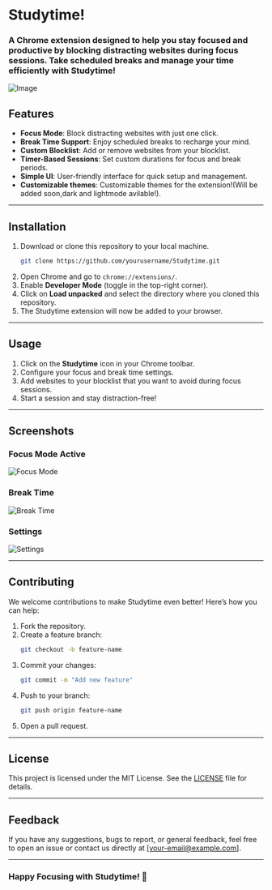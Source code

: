 # Studytime!

### A Chrome extension designed to help you stay focused and productive by blocking distracting websites during focus sessions. Take scheduled breaks and manage your time efficiently with **Studytime!**
![Image](https://github.com/user-attachments/assets/342ee8f2-79bb-432b-bade-7d054a8b40d1)

## Features

- **Focus Mode**: Block distracting websites with just one click.
- **Break Time Support**: Enjoy scheduled breaks to recharge your mind.
- **Custom Blocklist**: Add or remove websites from your blocklist.
- **Timer-Based Sessions**: Set custom durations for focus and break periods.
- **Simple UI**: User-friendly interface for quick setup and management.
- **Customizable themes**: Customizable themes for the extension!(Will be added soon,dark and lightmode avilable!).
---

## Installation

1. Download or clone this repository to your local machine.
   ```bash
   git clone https://github.com/yourusername/Studytime.git
   ```
2. Open Chrome and go to `chrome://extensions/`.
3. Enable **Developer Mode** (toggle in the top-right corner).
4. Click on **Load unpacked** and select the directory where you cloned this repository.
5. The Studytime extension will now be added to your browser.

---

## Usage

1. Click on the **Studytime** icon in your Chrome toolbar.
2. Configure your focus and break time settings.
3. Add websites to your blocklist that you want to avoid during focus sessions.
4. Start a session and stay distraction-free!

---

## Screenshots

### Focus Mode Active
![Focus Mode](./screenshots/focus_mode.png)

### Break Time
![Break Time](./screenshots/break_time.png)

### Settings
![Settings](./screenshots/settings.png)

---

## Contributing

We welcome contributions to make Studytime even better! Here’s how you can help:

1. Fork the repository.
2. Create a feature branch:
   ```bash
   git checkout -b feature-name
   ```
3. Commit your changes:
   ```bash
   git commit -m "Add new feature"
   ```
4. Push to your branch:
   ```bash
   git push origin feature-name
   ```
5. Open a pull request.

---

## License

This project is licensed under the MIT License. See the [LICENSE](./LICENSE) file for details.

---

## Feedback

If you have any suggestions, bugs to report, or general feedback, feel free to open an issue or contact us directly at [your-email@example.com].

---

### Happy Focusing with Studytime! 🚀
